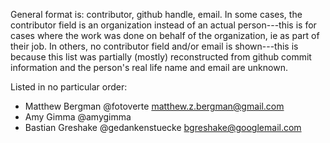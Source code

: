 General format is: contributor, github handle, email. In some cases, the contributor field is an organization instead of an actual person---this is for cases where the work was done on behalf of the organization, ie as part of their job. In others, no contributor field and/or email is shown---this is because this list was partially (mostly) reconstructed from github commit information and the person's real life name and email are unknown.

Listed in no particular order:

* Matthew Bergman @fotoverte matthew.z.bergman@gmail.com
* Amy Gimma @amygimma
* Bastian Greshake @gedankenstuecke bgreshake@googlemail.com
